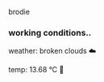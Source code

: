 brodie

<!--weather_start-->
### working conditions..

weather: broken clouds ☁️

temp: 13.68 °C 👕

<!--weather_end-->
